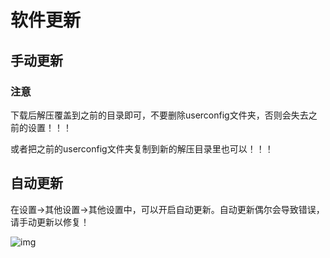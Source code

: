 
# 软件更新

## 手动更新

### 注意

下载后解压覆盖到之前的目录即可，不要删除userconfig文件夹，否则会失去之前的设置！！！

或者把之前的userconfig文件夹复制到新的解压目录里也可以！！！

## 自动更新

在设置->其他设置->其他设置中，可以开启自动更新。自动更新偶尔会导致错误，请手动更新以修复！

![img](../images/zh/update.jpg) 
